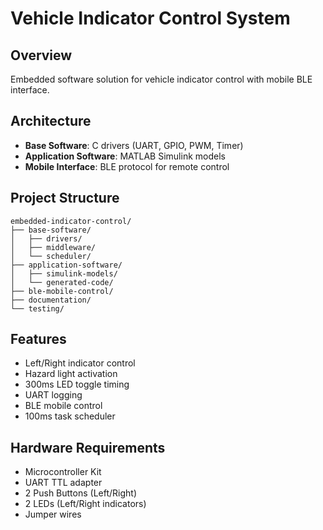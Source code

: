 # Vehicle Indicator Control System

## Overview
Embedded software solution for vehicle indicator control with mobile BLE interface.

## Architecture
- **Base Software**: C drivers (UART, GPIO, PWM, Timer)
- **Application Software**: MATLAB Simulink models
- **Mobile Interface**: BLE protocol for remote control

## Project Structure
```
embedded-indicator-control/
├── base-software/
│   ├── drivers/
│   ├── middleware/
│   └── scheduler/
├── application-software/
│   ├── simulink-models/
│   └── generated-code/
├── ble-mobile-control/
├── documentation/
└── testing/
```

## Features
- Left/Right indicator control
- Hazard light activation
- 300ms LED toggle timing
- UART logging
- BLE mobile control
- 100ms task scheduler

## Hardware Requirements
- Microcontroller Kit
- UART TTL adapter
- 2 Push Buttons (Left/Right)
- 2 LEDs (Left/Right indicators)
- Jumper wires
